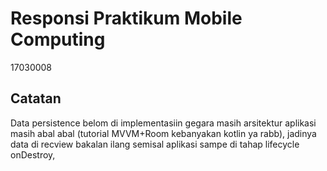 Responsi Praktikum Mobile Computing
====================================
17030008

Catatan
-------------------------
Data persistence belom di implementasiin gegara masih arsitektur aplikasi masih abal abal (tutorial MVVM+Room kebanyakan kotlin ya rabb), jadinya data di recview bakalan ilang semisal aplikasi sampe di tahap lifecycle onDestroy,